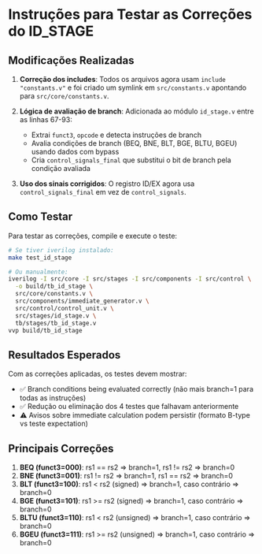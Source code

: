 # Instruções para Testar as Correções do ID_STAGE

## Modificações Realizadas

1. **Correção dos includes**: Todos os arquivos agora usam `include "constants.v"` e foi criado um symlink em `src/constants.v` apontando para `src/core/constants.v`.

2. **Lógica de avaliação de branch**: Adicionada ao módulo `id_stage.v` entre as linhas 67-93:
   - Extrai `funct3`, `opcode` e detecta instruções de branch
   - Avalia condições de branch (BEQ, BNE, BLT, BGE, BLTU, BGEU) usando dados com bypass
   - Cria `control_signals_final` que substitui o bit de branch pela condição avaliada

3. **Uso dos sinais corrigidos**: O registro ID/EX agora usa `control_signals_final` em vez de `control_signals`.

## Como Testar

Para testar as correções, compile e execute o teste:

```bash
# Se tiver iverilog instalado:
make test_id_stage

# Ou manualmente:
iverilog -I src/core -I src/stages -I src/components -I src/control \
  -o build/tb_id_stage \
  src/core/constants.v \
  src/components/immediate_generator.v \
  src/control/control_unit.v \
  src/stages/id_stage.v \
  tb/stages/tb_id_stage.v
vvp build/tb_id_stage
```

## Resultados Esperados

Com as correções aplicadas, os testes devem mostrar:
- ✅ Branch conditions being evaluated correctly (não mais branch=1 para todas as instruções)
- ✅ Redução ou eliminação dos 4 testes que falhavam anteriormente
- ⚠️  Avisos sobre immediate calculation podem persistir (formato B-type vs teste expectation)

## Principais Correções

1. **BEQ (funct3=000)**: rs1 == rs2 => branch=1, rs1 != rs2 => branch=0
2. **BNE (funct3=001)**: rs1 != rs2 => branch=1, rs1 == rs2 => branch=0
3. **BLT (funct3=100)**: rs1 < rs2 (signed) => branch=1, caso contrário => branch=0
4. **BGE (funct3=101)**: rs1 >= rs2 (signed) => branch=1, caso contrário => branch=0
5. **BLTU (funct3=110)**: rs1 < rs2 (unsigned) => branch=1, caso contrário => branch=0
6. **BGEU (funct3=111)**: rs1 >= rs2 (unsigned) => branch=1, caso contrário => branch=0

